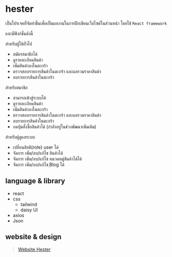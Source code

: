 ﻿# hester

เป็นโปรเจคที่จัดทำขึ้นเพื่อเป็นผลงานในการฝึกเขียนเว็บไซต์ในส่วนหน้า โดยใช้ `React framework`

และมีฟังก์ชั่นดังนี้

สำหรับผู้ใช้ทั่วไป
* สมัครสมาชิกได้
* ดูรายละเอียดสินค้า
* เพิ่มสินค้าลงในตะกร้า
* ตรวจสอบรายการสินค้าในตะกร้า และผลรวมราคาสินค้า
* ลบรายการสินค้าในตะกร้า

สำหรับสมาชิก
* สามารถเข้าสู่ระบบได้
* ดูรายละเอียดสินค้า
* เพิ่มสินค้าลงในตะกร้า
* ตรวจสอบรายการสินค้าในตะกร้า และผลรวมราคาสินค้า
* ลบรายการสินค้าในตะกร้า
* กดปุ่มสั่งซื้อสินค้าได้ (กำลังอยู่ในช่วงพัฒนาเพิ่มเติม)

สำหรับผู้ดูแลระบบ
* เปลี่ยนสิทธิ(role) user ได้
* จัดการ เพิ่ม/ลบ/แก้ไข สินค้าได้
* จัดการ เพิ่ม/ลบ/แก้ไข หมวดหมู่สินค้าได้ได้
* จัดการ เพิ่ม/ลบ/แก้ไข ฺBlog ได้

## language & library

* react
* css
  * tailwind
  * daisy UI
* axios
* Json


## website & design

> [Website Hester](https://hester-pskfdev.vercel.app/)
